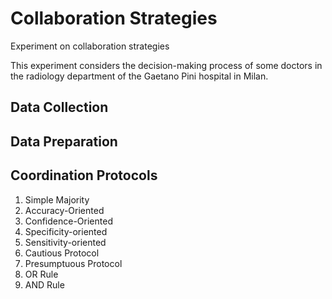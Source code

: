 # Collaboration Strategies
 Experiment on collaboration strategies

This experiment considers the decision-making process of some doctors in the radiology department of the Gaetano Pini hospital in Milan.

## Data Collection



## Data Preparation


## Coordination Protocols 

1. Simple Majority 
2. Accuracy-Oriented 
3. Confidence-Oriented
4. Specificity-oriented
5. Sensitivity-oriented
6. Cautious Protocol
7. Presumptuous Protocol
8. OR Rule
9. AND Rule